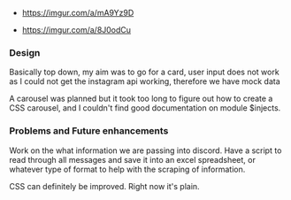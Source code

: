 
- https://imgur.com/a/mA9Yz9D

- https://imgur.com/a/8J0odCu

### Design

Basically top down, my aim was to go for a card, user input does not work as I could not get the instagram api working, therefore we have mock data

A carousel was planned but it took too long to figure out how to create a CSS carousel, and I couldn't find good documentation on module $injects.

### Problems and Future enhancements

Work on the what information we are passing into discord. Have a script to read through all messages and save it into an excel spreadsheet, or whatever type of format to help with the scraping of information. 

CSS can definitely be improved. Right now it's plain.
